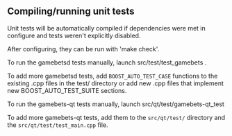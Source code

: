 Compiling/running unit tests
------------------------------------

Unit tests will be automatically compiled if dependencies were met in configure
and tests weren't explicitly disabled.

After configuring, they can be run with 'make check'.

To run the gamebetsd tests manually, launch src/test/test_gamebets .

To add more gamebetsd tests, add `BOOST_AUTO_TEST_CASE` functions to the existing
.cpp files in the test/ directory or add new .cpp files that
implement new BOOST_AUTO_TEST_SUITE sections.

To run the gamebets-qt tests manually, launch src/qt/test/gamebets-qt_test

To add more gamebets-qt tests, add them to the `src/qt/test/` directory and
the `src/qt/test/test_main.cpp` file.
